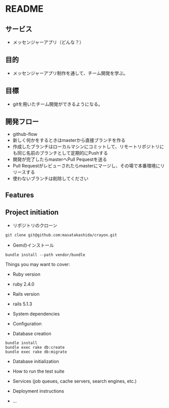 # README

## サービス
- メッセンジャーアプリ（どんな？）

## 目的
- メッセンジャーアプリ制作を通して、チーム開発を学ぶ。

## 目標
- gitを用いたチーム開発ができるようになる。

## 開発フロー
- github-flow
- 新しく何かをするときはmasterから直接ブランチを作る
- 作成したブランチはローカルマシンにコミットして、リモートリポジトリにも同じ名前のブランチとして定期的にPushする
- 開発が完了したらmasterへPull Pequestを送る
- Pull Requestがレビューされたらmasterにマージし、その場で本番環境にリリースする
- 使わないブランチは削除してください

## Features

  
## Project initiation
- リポジトリのクローン
```
git clone git@github.com:masatakashida/crayon.git
```

- Gemのインストール
```
bundle install --path vendor/bundle
```

Things you may want to cover:

* Ruby version
- ruby 2.4.0

* Rails version
- rails 5.1.3

* System dependencies

* Configuration

* Database creation
```
bundle install
bundle exec rake db:create
bundle exec rake db:migrate
```


* Database initialization

* How to run the test suite

* Services (job queues, cache servers, search engines, etc.)

* Deployment instructions

* ...
